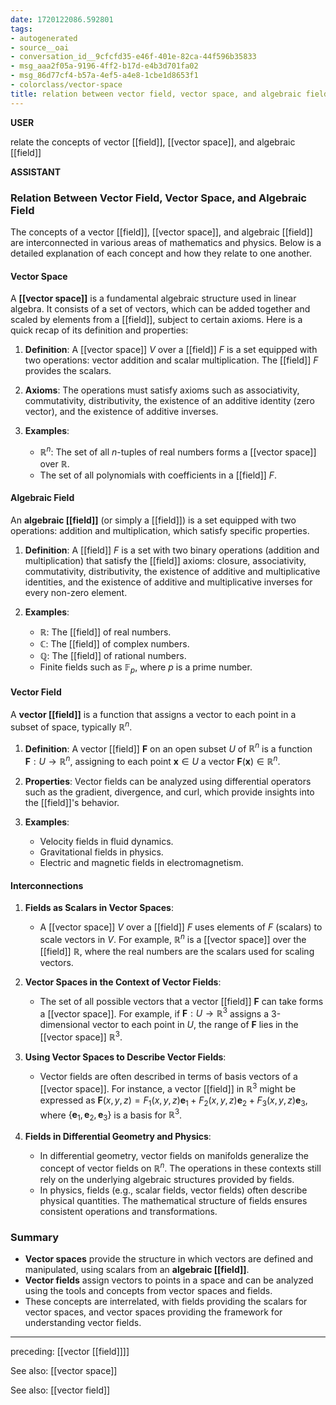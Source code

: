 ```yaml
---
date: 1720122086.592801
tags:
- autogenerated
- source__oai
- conversation_id__9cfcfd35-e46f-401e-82ca-44f596b35833
- msg_aaa2f05a-9196-4ff2-b17d-e4b3d701fa02
- msg_86d77cf4-b57a-4ef5-a4e8-1cbe1d8653f1
- colorclass/vector-space
title: relation between vector field, vector space, and algebraic field
---
```


**USER**

relate the concepts of vector [[field]], [[vector space]], and algebraic [[field]]


**ASSISTANT**

### Relation Between Vector Field, Vector Space, and Algebraic Field

The concepts of a vector [[field]], [[vector space]], and algebraic [[field]] are interconnected in various areas of mathematics and physics. Below is a detailed explanation of each concept and how they relate to one another.

#### Vector Space

A **[[vector space]]** is a fundamental algebraic structure used in linear algebra. It consists of a set of vectors, which can be added together and scaled by elements from a [[field]], subject to certain axioms. Here is a quick recap of its definition and properties:

1. **Definition**: A [[vector space]] $V$ over a [[field]] $F$ is a set equipped with two operations: vector addition and scalar multiplication. The [[field]] $F$ provides the scalars.

2. **Axioms**: The operations must satisfy axioms such as associativity, commutativity, distributivity, the existence of an additive identity (zero vector), and the existence of additive inverses.

3. **Examples**:
   - $\mathbb{R}^n$: The set of all $n$-tuples of real numbers forms a [[vector space]] over $\mathbb{R}$.
   - The set of all polynomials with coefficients in a [[field]] $F$.

#### Algebraic Field

An **algebraic [[field]]** (or simply a [[field]]) is a set equipped with two operations: addition and multiplication, which satisfy specific properties.

1. **Definition**: A [[field]] $F$ is a set with two binary operations (addition and multiplication) that satisfy the [[field]] axioms: closure, associativity, commutativity, distributivity, the existence of additive and multiplicative identities, and the existence of additive and multiplicative inverses for every non-zero element.

2. **Examples**:
   - $\mathbb{R}$: The [[field]] of real numbers.
   - $\mathbb{C}$: The [[field]] of complex numbers.
   - $\mathbb{Q}$: The [[field]] of rational numbers.
   - Finite fields such as $\mathbb{F}_p$, where $p$ is a prime number.

#### Vector Field

A **vector [[field]]** is a function that assigns a vector to each point in a subset of space, typically $\mathbb{R}^n$.

1. **Definition**: A vector [[field]] $\mathbf{F}$ on an open subset $U$ of $\mathbb{R}^n$ is a function $\mathbf{F}: U \to \mathbb{R}^n$, assigning to each point $\mathbf{x} \in U$ a vector $\mathbf{F}(\mathbf{x}) \in \mathbb{R}^n$.

2. **Properties**: Vector fields can be analyzed using differential operators such as the gradient, divergence, and curl, which provide insights into the [[field]]'s behavior.

3. **Examples**:
   - Velocity fields in fluid dynamics.
   - Gravitational fields in physics.
   - Electric and magnetic fields in electromagnetism.

#### Interconnections

1. **Fields as Scalars in Vector Spaces**:
   - A [[vector space]] $V$ over a [[field]] $F$ uses elements of $F$ (scalars) to scale vectors in $V$. For example, $\mathbb{R}^n$ is a [[vector space]] over the [[field]] $\mathbb{R}$, where the real numbers are the scalars used for scaling vectors.

2. **Vector Spaces in the Context of Vector Fields**:
   - The set of all possible vectors that a vector [[field]] $\mathbf{F}$ can take forms a [[vector space]]. For example, if $\mathbf{F}: U \to \mathbb{R}^3$ assigns a 3-dimensional vector to each point in $U$, the range of $\mathbf{F}$ lies in the [[vector space]] $\mathbb{R}^3$.

3. **Using Vector Spaces to Describe Vector Fields**:
   - Vector fields are often described in terms of basis vectors of a [[vector space]]. For instance, a vector [[field]] in $\mathbb{R}^3$ might be expressed as $\mathbf{F}(x, y, z) = F_1(x, y, z) \mathbf{e}_1 + F_2(x, y, z) \mathbf{e}_2 + F_3(x, y, z) \mathbf{e}_3$, where $\{\mathbf{e}_1, \mathbf{e}_2, \mathbf{e}_3\}$ is a basis for $\mathbb{R}^3$.

4. **Fields in Differential Geometry and Physics**:
   - In differential geometry, vector fields on manifolds generalize the concept of vector fields on $\mathbb{R}^n$. The operations in these contexts still rely on the underlying algebraic structures provided by fields.
   - In physics, fields (e.g., scalar fields, vector fields) often describe physical quantities. The mathematical structure of fields ensures consistent operations and transformations.

### Summary

- **Vector spaces** provide the structure in which vectors are defined and manipulated, using scalars from an **algebraic [[field]]**.
- **Vector fields** assign vectors to points in a space and can be analyzed using the tools and concepts from vector spaces and fields.
- These concepts are interrelated, with fields providing the scalars for vector spaces, and vector spaces providing the framework for understanding vector fields.


---

preceding: [[vector [[field]]]]

See also: [[vector space]]


See also: [[vector field]]